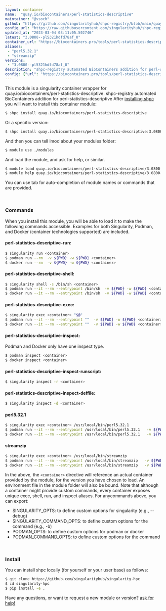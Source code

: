 ```yaml
---
layout: container
name:  "quay.io/biocontainers/perl-statistics-descriptive"
maintainer: "@vsoch"
github: "https://github.com/singularityhub/shpc-registry/blob/main/quay.io/biocontainers/perl-statistics-descriptive/container.yaml"
config_url: "https://raw.githubusercontent.com/singularityhub/shpc-registry/main/quay.io/biocontainers/perl-statistics-descriptive/container.yaml"
updated_at: "2023-03-04 03:11:05.502746"
latest: "3.0800--pl5321hdfd78af_0"
container_url: "https://biocontainers.pro/tools/perl-statistics-descriptive"
aliases:
 - "perl5.32.1"
 - "streamzip"
versions:
 - "3.0800--pl5321hdfd78af_0"
description: "shpc-registry automated BioContainers addition for perl-statistics-descriptive"
config: {"url": "https://biocontainers.pro/tools/perl-statistics-descriptive", "maintainer": "@vsoch", "description": "shpc-registry automated BioContainers addition for perl-statistics-descriptive", "latest": {"3.0800--pl5321hdfd78af_0": "sha256:773d5336061d23fdc9a422fe0c35de78bed1567bac930877724c7f2d1c1dd401"}, "tags": {"3.0800--pl5321hdfd78af_0": "sha256:773d5336061d23fdc9a422fe0c35de78bed1567bac930877724c7f2d1c1dd401"}, "docker": "quay.io/biocontainers/perl-statistics-descriptive", "aliases": {"perl5.32.1": "/usr/local/bin/perl5.32.1", "streamzip": "/usr/local/bin/streamzip"}}
---
```


This module is a singularity container wrapper for quay.io/biocontainers/perl-statistics-descriptive.
shpc-registry automated BioContainers addition for perl-statistics-descriptive
After [installing shpc](#install) you will want to install this container module:


```bash
$ shpc install quay.io/biocontainers/perl-statistics-descriptive
```

Or a specific version:

```bash
$ shpc install quay.io/biocontainers/perl-statistics-descriptive:3.0800--pl5321hdfd78af_0
```

And then you can tell lmod about your modules folder:

```bash
$ module use ./modules
```

And load the module, and ask for help, or similar.

```bash
$ module load quay.io/biocontainers/perl-statistics-descriptive/3.0800--pl5321hdfd78af_0
$ module help quay.io/biocontainers/perl-statistics-descriptive/3.0800--pl5321hdfd78af_0
```

You can use tab for auto-completion of module names or commands that are provided.

<br>

### Commands

When you install this module, you will be able to load it to make the following commands accessible.
Examples for both Singularity, Podman, and Docker (container technologies supported) are included.

#### perl-statistics-descriptive-run:

```bash
$ singularity run <container>
$ podman run --rm  -v ${PWD} -w ${PWD} <container>
$ docker run --rm  -v ${PWD} -w ${PWD} <container>
```

#### perl-statistics-descriptive-shell:

```bash
$ singularity shell -s /bin/sh <container>
$ podman run --it --rm --entrypoint /bin/sh  -v ${PWD} -w ${PWD} <container>
$ docker run --it --rm --entrypoint /bin/sh  -v ${PWD} -w ${PWD} <container>
```

#### perl-statistics-descriptive-exec:

```bash
$ singularity exec <container> "$@"
$ podman run --it --rm --entrypoint ""  -v ${PWD} -w ${PWD} <container> "$@"
$ docker run --it --rm --entrypoint ""  -v ${PWD} -w ${PWD} <container> "$@"
```

#### perl-statistics-descriptive-inspect:

Podman and Docker only have one inspect type.

```bash
$ podman inspect <container>
$ docker inspect <container>
```

#### perl-statistics-descriptive-inspect-runscript:

```bash
$ singularity inspect -r <container>
```

#### perl-statistics-descriptive-inspect-deffile:

```bash
$ singularity inspect -d <container>
```


#### perl5.32.1

```bash
$ singularity exec <container> /usr/local/bin/perl5.32.1
$ podman run --it --rm --entrypoint /usr/local/bin/perl5.32.1   -v ${PWD} -w ${PWD} <container> -c " $@"
$ docker run --it --rm --entrypoint /usr/local/bin/perl5.32.1   -v ${PWD} -w ${PWD} <container> -c " $@"
```


#### streamzip

```bash
$ singularity exec <container> /usr/local/bin/streamzip
$ podman run --it --rm --entrypoint /usr/local/bin/streamzip   -v ${PWD} -w ${PWD} <container> -c " $@"
$ docker run --it --rm --entrypoint /usr/local/bin/streamzip   -v ${PWD} -w ${PWD} <container> -c " $@"
```



In the above, the `<container>` directive will reference an actual container provided
by the module, for the version you have chosen to load. An environment file in the
module folder will also be bound. Note that although a container
might provide custom commands, every container exposes unique exec, shell, run, and
inspect aliases. For anycommands above, you can export:

 - SINGULARITY_OPTS: to define custom options for singularity (e.g., --debug)
 - SINGULARITY_COMMAND_OPTS: to define custom options for the command (e.g., -b)
 - PODMAN_OPTS: to define custom options for podman or docker
 - PODMAN_COMMAND_OPTS: to define custom options for the command

<br>

### Install

You can install shpc locally (for yourself or your user base) as follows:

```bash
$ git clone https://github.com/singularityhub/singularity-hpc
$ cd singularity-hpc
$ pip install -e .
```

Have any questions, or want to request a new module or version? [ask for help!](https://github.com/singularityhub/singularity-hpc/issues)